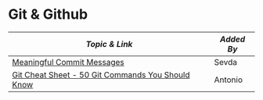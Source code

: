 # Git & Github

| **_Topic & Link_** | **_Added By_** |
| -------- | -------- |
|[Meaningful Commit Messages](https://www.conventionalcommits.org/en/v1.0.0/)|Sevda
|[Git Cheat Sheet - 50 Git Commands You Should Know](https://www-freecodecamp-org.cdn.ampproject.org/c/s/www.freecodecamp.org/news/git-cheat-sheet/amp/)|Antonio

